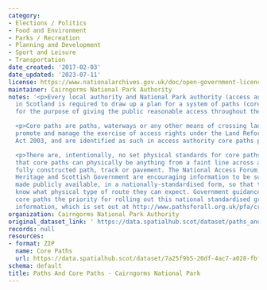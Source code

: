 ```yaml
---
category:
- Elections / Politics
- Food and Environment
- Parks / Recreation
- Planning and Development
- Sport and Leisure
- Transportation
date_created: '2017-02-03'
date_updated: '2023-07-11'
license: https://www.nationalarchives.gov.uk/doc/open-government-licence/version/3/
maintainer: Cairngorms National Park Authority
notes: '<p>Every local authority and National Park authority (access authorities)
  in Scotland is required to draw up a plan for a system of paths (core paths) sufficient
  for the purpose of giving the public reasonable access throughout their area. </p>

  <p>Core paths are paths, waterways or any other means of crossing land to facilitate,
  promote and manage the exercise of access rights under the Land Reform (Scotland)
  Act 2003, and are identified as such in access authority core paths plan.</p>

  <p>There are, intentionally, no set physical standards for core paths. This means
  that core paths can physically be anything from a faint line across a field to a
  fully constructed path, track or pavement. The National Access Forum, Scottish Natural
  Heritage and Scottish Government are encouraging information to be surveyed and
  made publicly available, in a nationally-standardised form, so that the public will
  know what physical type of route they can expect. Government guidance is making
  core paths the priority for rolling out this national standardised grading system
  information, which is set out at http://www.pathsforall.org.uk/pfa/creating-paths/path-grading-system.html                                                                                                                                                                                                                                                                                                                                                                                                                                                                                                                                                                                                                                                                                                                                                                                                                                                                                                                                                                                                                                                                                                                                                                                                                                                                                                                                                                                                                 </p>'
organization: Cairngorms National Park Authority
original_dataset_link: ' https://data.spatialhub.scot/dataset/paths_and_core_paths-ca'
records: null
resources:
- format: ZIP
  name: Core Paths
  url: https://data.spatialhub.scot/dataset/7a25f9b5-20df-4ac7-a028-fbf5952b4624/resource/6a1338dc-1507-4196-89b8-460864f27216/download/20220414-cnp-core-paths-data-supply.zip
schema: default
title: Paths And Core Paths - Cairngorms National Park
---
```

